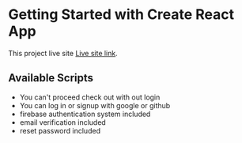 # Getting Started with Create React App

This project live site [Live site link](https://car-servicing-c9a35.web.app/).

## Available Scripts
* You can't proceed check out with out login
* You can log in or signup with google or github
* firebase authentication system included
* email verification included
* reset password included

